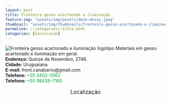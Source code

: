 ```yaml
---
layout: post
title: Fronteira gesso acartonado e iluminação
feature-img: "assets/img/pexels/desk-messy.jpeg"
thumbnail: "assets/img/thumbnails/fronteira-gesso-acartonado-e-iluminação.jpg"
permalink: /:categories/:title.html
categories: [Construcao]
---
```

<img class="imagemminiatura" alt="Fronteira gesso acartonado e iluminação logotipo" src="https://i.imgur.com/LRJvVJU.jpg" />
Materiais em gesso acartonado e iluminação em geral.<br />
<b>Endereço: </b>Quinze de Novembro, 2746.<br />
<b>Cidade: </b>Uruguaiana<br />
<b>E-mail: </b>front.canabarro@gmail.com<br />
<b>Telefone: </b> <span style="color: #00ab3a;">+55 3402-0562</span><br />
<b>Telefone: </b> <span style="color: #00ab3a;">+55 98439-7160</span><br />
<br />
<style>
      #map {
        height: 400px;
        width: 100%;
       }
    </style>

<div style="font-size: larger; text-align: center;">
Localização</div>
<div id="map">
<script>
      function initMap() {
        var uluru = {lat: -29.7640123, lng: -57.0879206};
        var map = new google.maps.Map(document.getElementById('map'), {
          zoom: 17,
          center: uluru
        });
        var marker = new google.maps.Marker({
          position: uluru,
          map: map
        });
      }
    </script>
    <script async="" defer="" src="https://maps.googleapis.com/maps/api/js?key=AIzaSyDDc8SHLmOesJRaXCW0fZ2ST09W4s0ME5g&amp;callback=initMap">
    </script>
</div>
